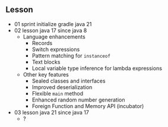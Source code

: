 ## Lesson
- 01 sprint initialize gradle java 21
- 02 lesson java 17 since java 8
  - Language enhancements
    - Records
    - Switch expressions
    - Pattern matching for `instanceof`
    - Text blocks
    - Local variable type inference for lambda expressions
  - Other key features
    - Sealed classes and interfaces
    - Improved deserialization
    - Flexible `main` method
    - Enhanced random number generation
    - Foreign Function and Memory API (incubator)
- 03 lesson java 21 since java 17
  - ?